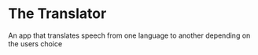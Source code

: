 # The Translator
An app that translates speech from one language to another depending on the users choice 
